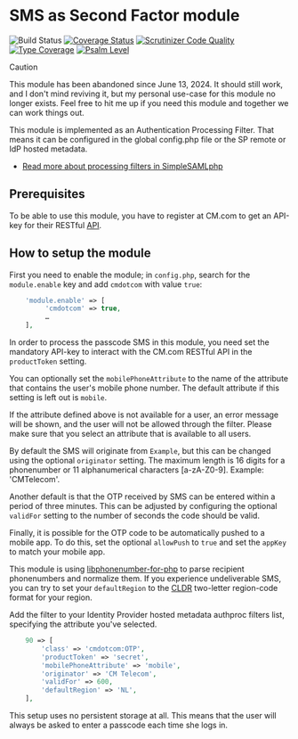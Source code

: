 # SMS as Second Factor module

![Build Status](https://github.com/tvdijen/simplesamlphp-module-cmdotcom/workflows/CI/badge.svg?branch=master)
[![Coverage Status](https://codecov.io/gh/tvdijen/simplesamlphp-module-cmdotcom/branch/master/graph/badge.svg)](https://codecov.io/gh/tvdijen/simplesamlphp-module-cmdotcom)
[![Scrutinizer Code Quality](https://scrutinizer-ci.com/g/tvdijen/simplesamlphp-module-cmdotcom/badges/quality-score.png?b=master)](https://scrutinizer-ci.com/g/tvdijen/simplesamlphp-module-cmdotcom/?branch=master)
[![Type Coverage](https://shepherd.dev/github/tvdijen/simplesamlphp-module-cmdotcom/coverage.svg)](https://shepherd.dev/github/tvdijen/simplesamlphp-module-cmdotcom)
[![Psalm Level](https://shepherd.dev/github/tvdijen/simplesamlphp-module-cmdotcom/level.svg)](https://shepherd.dev/github/tvdijen/simplesamlphp-module-cmdotcom)

<!-- {{TOC}} -->

> [!CAUTION]
> This module has been abandoned since June 13, 2024. It should still work, and I don't mind reviving it, but my personal use-case for this module no longer exists.
> Feel free to hit me up if you need this module and together we can work things out.

This module is implemented as an Authentication Processing Filter. That
means it can be configured in the global config.php file or the SP remote or
IdP hosted metadata.

* [Read more about processing filters in SimpleSAMLphp](simplesamlphp-authproc)

## Prerequisites

To be able to use this module, you have to register at CM.com to
get an API-key for their RESTful [API].

[API]: https://www.cm.com/app/docs/en/one-time-passwords-otp/v1.0/

## How to setup the module

First you need to enable the module; in `config.php`, search for the
`module.enable` key and add `cmdotcom` with value `true`:

```php
    'module.enable' => [
         'cmdotcom' => true,
         …
    ],
```

In order to process the passcode SMS in this module, you need set the
mandatory API-key
to interact with the CM.com RESTful API in the `productToken` setting.

You can optionally set the `mobilePhoneAttribute` to the name of the attribute
that contains the user's mobile phone number. The default attribute if this
setting is left out is `mobile`.

If the attribute defined above is not available for a user, an error message
will be shown, and the user will not be allowed through the filter.
Please make sure that you select an attribute that is available to all users.

By default the SMS will originate from `Example`, but this can be changed
using the optional `originator` setting. The maximum length is 16 digits for
a phonenumber or 11 alphanumerical characters [a-zA-Z0-9].
Example: 'CMTelecom'.

Another default is that the OTP received by SMS can be entered within a
period of three minutes. This can be adjusted by configuring the optional
`validFor` setting to the number of seconds the code should be valid.

Finally, it is possible for the OTP code to be automatically pushed to a
mobile app. To do this, set the optional `allowPush` to `true` and set the
`appKey` to match your mobile app.

This module is using [libphonenumber-for-php]
to parse recipient phonenumbers and normalize them. If you experience
undeliverable SMS, you can try to set your `defaultRegion` to the
[CLDR] two-letter region-code format for your region.

[libphonenumber-for-php]: https://github.com/giggsey/libphonenumber-for-php
[CLDR]: https://www.unicode.org/cldr/cldr-aux/charts/30/supplemental/territory_information.html

Add the filter to your Identity Provider hosted metadata authproc filters
list, specifying the attribute you've selected.

```php
    90 => [
        'class' => 'cmdotcom:OTP',
        'productToken' => 'secret',
        'mobilePhoneAttribute' => 'mobile',
        'originator' => 'CM Telecom',
        'validFor' => 600,
        'defaultRegion' => 'NL',
    ],
```

This setup uses no persistent storage at all. This means that the user will
always be asked to enter a passcode each time she logs in.
